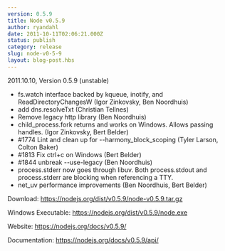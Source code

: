 ```yaml
---
version: 0.5.9
title: Node v0.5.9
author: ryandahl
date: 2011-10-11T02:06:21.000Z
status: publish
category: release
slug: node-v0-5-9
layout: blog-post.hbs
---
```


2011.10.10, Version 0.5.9 (unstable)
<ul><li>fs.watch interface backed by kqueue, inotify, and ReadDirectoryChangesW (Igor Zinkovsky, Ben Noordhuis)</li>
<li>add dns.resolveTxt (Christian Tellnes)</li>
<li>Remove legacy http library (Ben Noordhuis)</li>
<li>child_process.fork returns and works on Windows. Allows passing handles.  (Igor Zinkovsky, Bert Belder)</li>
<li>#1774 Lint and clean up for --harmony_block_scoping (Tyler Larson, Colton Baker)</li>
<li>#1813 Fix ctrl+c on Windows (Bert Belder)</li>
<li>#1844 unbreak --use-legacy (Ben Noordhuis)</li>
<li>process.stderr now goes through libuv. Both process.stdout and process.stderr are blocking when referencing a TTY.</li>
<li>net_uv performance improvements (Ben Noordhuis, Bert Belder)</li></ul>


Download: <a href="https://nodejs.org/dist/v0.5.9/node-v0.5.9.tar.gz">https://nodejs.org/dist/v0.5.9/node-v0.5.9.tar.gz</a>

Windows Executable: <a href="https://nodejs.org/dist/v0.5.9/node.exe">https://nodejs.org/dist/v0.5.9/node.exe</a>

Website: <a href="https://nodejs.org/docs/v0.5.9/">https://nodejs.org/docs/v0.5.9/</a>

Documentation: <a href="https://nodejs.org/docs/v0.5.9/api/">https://nodejs.org/docs/v0.5.9/api/</a>
